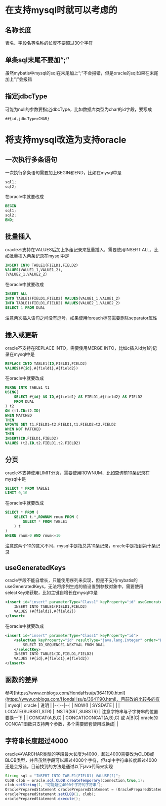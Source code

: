 # 在支持mysql时就可以考虑的

## 名称长度

表名、字段名等名称的长度不要超过30个字符

## 单条sql末尾不要加“;”

虽然mybatis中mysql的sql在末尾加上“;”不会报错，但是oracle的sql如果在末尾加上“;”会报错

## 指定jdbcType

可能为null的参数要指定jdbcType，比如数据库类型为char的id字段，要写成
~~~
##{id,jdbcType=CHAR}
~~~

# 将支持mysql改造为支持oracle

## 一次执行多条语句

一次执行多条语句需要加上BEGIN和END，比如在mysql中是
~~~sql
sql1;
sql2;
~~~
在oracle中就要改成
~~~sql
BEGIN
sql1;
sql2;
END;
~~~

## 批量插入

oracle不支持在VALUES后加上多组记录来批量插入，需要使用INSERT ALL，比如批量插入两条记录在mysql中是
~~~sql
INSERT INTO TABLE1(FIELD1,FIELD2)
VALUES(VALUE1_1,VALUE1_2),
(VALUE2_1,VALUE2_2)
~~~
在oracle中就要改成
~~~sql
INSERT ALL
INTO TABLE1(FIELD1,FIELD2) VALUES(VALUE1_1,VALUE1_2)
INTO TABLE1(FIELD1,FIELD2) VALUES(VALUE2_1,VALUE2_2)
SELECT 1 FROM DUAL
~~~
注意两次插入语句之间没有逗号，如果使用foreach标签需要删除separator属性

## 插入或更新

oracle不支持在REPLACE INTO，需要使用MERGE INTO，比如c插入id为1的记录在mysql中是
~~~sql
REPLACE INTO TABLE1(ID,FIELD1,FIELD2)  
VALUES(#{id},#{field1},#{field2})
~~~
在oracle中就要改成
~~~sql
MERGE INTO TABLE1 t1
USING(
    SELECT #{id} AS ID,#{field1} AS FIELD1,#{field2} AS FIELD2
    FROM DUAL
) t2
ON (t1.ID=t2.ID)
WHEN MATCHED  
THEN
UPDATE SET t1.FIELD1=t2.FIELD1,t1.FIELD2=t2.FIELD2
WHEN NOT MATCHED  
THEN
INSERT(ID,FIELD1,FIELD2)
VALUES (t2.ID,t2.FIELD1,t2.FIELD2)
~~~

## 分页

oracle不支持使用LIMIT分页，需要使用ROWNUM，比如查询前10条记录在mysql中是
~~~sql
SELECT * FROM TABLE1
LIMIT 0,10
~~~
在oracle中就要改成
~~~sql
SELECT * FROM (
    SELECT t.*,ROWNUM rnum FROM (
        SELECT * FROM TABLE1
    ) t
)
WHERE rnum>0 AND rnum<=10
~~~
注意这两个10的意义不同，mysql中是指总共10条记录，oracle中是指到第十条记录

## useGeneratedKeys

oracle字段不能自增长，只能使用序列来实现，但是不支持mybatis的useGeneratedKeys，无法将序列生成的值设置到参数对象中，需要使用selectKey来获取，比如主键自增长在mysql中是
~~~xml
<insert id="insert" parameterType="Class1" keyProperty="id" useGeneratedKeys="true">
    INSERT INTO TABLE1(FIELD1,FIELD2)
    VALUES (#{field1},#{field2})
</insert>
~~~
在oracle中就要改成
~~~xml
<insert id="insert" parameterType="Class1" keyProperty="id">
    <selectKey keyProperty="id" resultType="java.lang.Integer" order="BEFORE">
        SELECT ID_SEQUENCE1.NEXTVAL FROM DUAL
    </selectKey>
    INSERT INTO TABLE1(ID,FIELD1,FIELD2)
    VALUES (#{id},#{field1},#{field2})
</insert>
~~~

## 函数的差异

参考[https://www.cnblogs.com/HondaHsu/p/3641190.html](https://www.cnblogs.com/HondaHsu/p/3641190.html)，目前改的比较多的有
| mysql | oracle | 说明 |
|--|--|--|
| NOW() | SYSDATE | |
| LOCATE(SUBSRT,STR) | INSTR(SRT,SUBSTR) | 注意字符串与子字符串的位置要换一下 |
| CONCAT(A,B,C) | CONCAT(CONCAT(A,B),C) 或 A\|B\|C| oracle的CONCAT函数只支持两个参数，多个需要嵌套使用或换成\| |

## 字符串长度超过4000

oracle中VARCHAR类型的字段最大长度为4000，超过4000需要改为CLOB或BLOB类型，并且虽然字段可以超过4000个字符，但sql中字符串长度超过4000还是会报错。目前找到的方法是通过以下java代码来实现
~~~java
String sql = "INSERT INTO TABLE1(FIELD1) VALUSE(?)";
CLOB clob = oracle.sql.CLOB.createTemporary(connection,true,1);  
clob.setString(1, "可能超过4000个字符的字符串");  
OraclePreparedStatement oraclePreparedStatement = (OraclePreparedStatement) connection.prepareCall(sql);  
oraclePreparedStatement.setCLOB(1, clob);  
oraclePreparedStatement.execute();
~~~